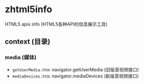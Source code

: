 # zhtml5info
HTML5 apis info (HTML5各种API的信息展示工具)

## context (目录)

### media (媒体)

- `getUserMedia.htm`: navigator.getUserMedia (旧版音视频接口)
- `mediaDevices.htm`: navigator.mediaDevices (新版音视频接口)
